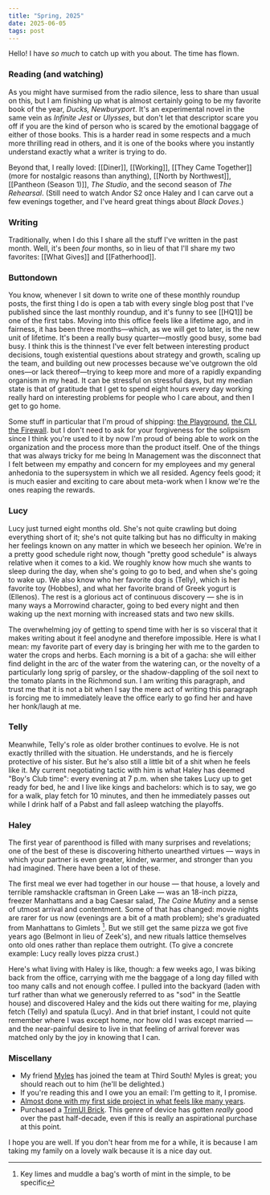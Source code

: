 ```yaml
---
title: "Spring, 2025"
date: 2025-06-05
tags: post
---
```


Hello! I have _so much_ to catch up with you about. The time has flown.

### Reading (and watching)

As you might have surmised from the radio silence, less to share than usual on this, but I am finishing up what is almost certainly going to be my favorite book of the year, *Ducks, Newburyport*. It's an experimental novel in the same vein as *Infinite Jest* or *Ulysses*, but don't let that descriptor scare you off if you are the kind of person who is scared by the emotional baggage of either of those books. This is a harder read in some respects and a much more thrilling read in others, and it is one of the books where you instantly understand exactly what a writer is trying to do.

Beyond that, I really loved: [[Diner]], [[Working]], [[They Came Together]] (more for nostalgic reasons than anything), [[North by Northwest]], [[Pantheon (Season 1)]], *The Studio*, and the second season of *The Rehearsal*. (Still need to watch Andor S2 once Haley and I can carve out a few evenings together, and I've heard great things about *Black Doves*.)

### Writing

Traditionally, when I do this I share all the stuff I've written in the past month. Well, it's been _four_ months, so in lieu of that I'll share my two favorites: [[What Gives]] and [[Fatherhood]].

### Buttondown

You know, whenever I sit down to write one of these monthly roundup posts, the first thing I do is open a tab with every single blog post that I've published since the last monthly roundup, and it's funny to see [[HQ1]] be one of the first tabs. Moving into this office feels like a lifetime ago, and in fairness, it has been three months—which, as we will get to later, is the new unit of lifetime. It's been a really busy quarter—mostly good busy, some bad busy. I think this is the thinnest I've ever felt between interesting product decisions, tough existential questions about strategy and growth, scaling up the team, and building out new processes because we've outgrown the old ones—or lack thereof—trying to keep more and more of a rapidly expanding organism in my head. It can be stressful on stressful days, but my median state is that of gratitude that I get to spend eight hours every day working really hard on interesting problems for people who I care about, and then I get to go home. 

Some stuff in particular that I'm proud of shipping: [the Playground](https://buttondown.com/changelog/2025-06-01), [the CLI](https://buttondown.com/changelog/2025-05-28), [the Firewall](https://buttondown.com/changelog/2025-04-21). but I don't need to ask for your forgiveness for the solipsism since I think you're used to it by now I'm proud of being able to work on the organization and the process more than the product itself. One of the things that was always tricky for me being In Management was the disconnect that I felt between my empathy and concern for my employees and my general anhedonia to the supersystem in which we all resided. Agency feels good; it is much easier and exciting to care about meta-work when I know we're the ones reaping the rewards.

### Lucy

Lucy just turned eight months old. She's not quite crawling but doing everything short of it; she's not quite talking but has no difficulty in making her feelings known on any matter in which we beseech her opinion. We're in a pretty good schedule right now, though "pretty good schedule" is always relative when it comes to a kid. We roughly know how much she wants to sleep during the day, when she's going to go to bed, and when she's going to wake up. We also know who her favorite dog is (Telly), which is her favorite toy (Hobbes), and what her favorite brand of Greek yogurt is (Ellenos). The rest is a glorious act of continuous discovery — she is in many ways a Morrowind character, going to bed every night and then waking up the next morning with increased stats and two new skills.

The overwhelming joy of getting to spend time with her is so visceral that it makes writing about it feel anodyne and therefore impossible. Here is what I mean: my favorite part of every day is bringing her with me to the garden to water the crops and herbs. Each morning is a bit of a gacha: she will either find delight in the arc of the water from the watering can, or the novelty of a particularly long sprig of parsley, or the shadow-dappling of the soil next to the tomato plants in the Richmond sun. I am writing this paragraph, and trust me that it is not a bit when I say the mere act of writing this paragraph is forcing me to immediately leave the office early to go find her and have her honk/laugh at me.

### Telly

Meanwhile, Telly's role as older brother continues to evolve. He is not exactly thrilled with the situation. He understands, and he is fiercely protective of his sister. But he's also still a little bit of a shit when he feels like it. My current negotiating tactic with him is what Haley has deemed "Boy's Club time": every evening at 7 p.m. when she takes Lucy up to get ready for bed, he and I live like kings and bachelors: which is to say, we go for a walk, play fetch for 10 minutes, and then he immediately passes out while I drink half of a Pabst and fall asleep watching the playoffs.

### Haley

The first year of parenthood is filled with many surprises and revelations; one of the best of these is discovering hitherto unearthed virtues — ways in which your partner is even greater, kinder, warmer, and stronger than you had imagined. There have been a lot of these.

The first meal we ever had together in our house — that house, a lovely and terrible ramshackle craftsman in Green Lake — was an 18-inch pizza, freezer Manhattans and a bag Caesar salad, *The Caine Mutiny* and a sense of utmost arrival and contentment. Some of that has changed: movie nights are rarer for us now (evenings are a bit of a math problem); she's graduated from Manhattans to Gimlets [^1]. But we still get the same pizza we got five years ago (Belmont in lieu of Zeek's), and new rituals lattice themselves onto old ones rather than replace them outright. (To give a concrete example: Lucy really loves pizza crust.)

Here's what living with Haley is like, though: a few weeks ago, I was biking back from the office, carrying with me the baggage of a long day filled with too many calls and not enough coffee. I pulled into the backyard (laden with turf rather than what we generously referred to as "sod" in the Seattle house) and discovered Haley and the kids out there waiting for me, playing fetch (Telly) and spatula (Lucy). And in that brief instant, I could not quite remember where I was except home, nor how old I was except married — and the near-painful desire to live in that feeling of arrival forever was matched only by the joy in knowing that I can.

### Miscellany

- My friend [Myles](https://www.mylesmarino.com/) has joined the team at Third South! Myles is great; you should reach out to him (he'll be delighted.)
- If you're reading this and I owe you an email: I'm getting to it, I promise.
- [Almost done with my first side project in what feels like many years](http://rssrssrssrss.com/). 
- Purchased a [TrimUI Brick](https://trimui.net/products/trimui-brick-3-2-inch-retro-handheld-game-console-128g?variant=52320864862579). This genre of device has gotten _really_ good over the past half-decade, even if this is really an aspirational purchase at this point.

I hope you are well. If you don't hear from me for a while, it is because I am taking my family on a lovely walk because it is a nice day out.

[^1]: Key limes and muddle a bag's worth of mint in the simple, to be specific